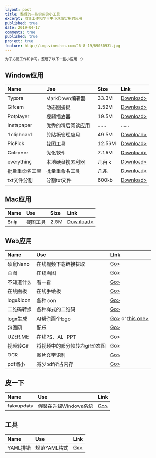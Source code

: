 ```yaml
---
layout: post
title: 整理的一些实用的小工具
excerpt: 收集工作和学习中小众而实用的应用
published: true
date: 2019-04-17
comments: true
published: true
project: true
feature: http://img.vinechen.com/16-8-19/69050931.jpg
---
```

```html
为了方便工作和学习，整理了以下一些小应用 :）
```

## **Window应用**

| Name       | Use         | Size   | Link                                     |
| :--------- | :---------- | :----- | :--------------------------------------- |
| Typora     | MarkDown编辑器 | 33.3M  | [Download>](http://img.vinechen.com/typora-setup.exe) |
| Gifcam     | 动态图捕捉       | 1.52M  | [Download>](http://img.vinechen.com/GifCam.exe) |
| Potplayer  | 视频播放器       | 19.5M  | [Download>](http://potplayer.daum.net/?lang=zh_CN) |
| Instapaper | 优秀的稍后阅读应用   | ……     | ……                                       |
| 1clipboard | 剪贴板管理应用     | 49.5M  | [Download>](http://1clipboard.io)        |
| PicPick    | 截图工具        | 12.56M | [Download>](http://ngwin.com/picpick/download_start) |
| Ccleaner   | 优化软件        | 7.15M  | [Download>](http://www.piriform.com/ccleaner) |
| everything   | 本地硬盘搜索利器        | 几百 k | [Download>](http://www.google.com) |
| 批量重命名工具  | 批量重命名工具| 几兆 | [Download>](http://img.vinechen.com/tool/piliangchongmingming.exe) |
| txt文件分割  | 分割txt文件| 600kb | [Download>](http://img.vinechen.com/software/tianshitxt.exe) |

## **Mac应用**

| Name | Use  | Size | Link                             |
| :--- | :--- | :--- | :------------------------------- |
| Snip | 截图工具 | 2.5M | [Download>](http://snip.qq.com/) |

## **Web应用**

| Name   | Use        | Link                         |
| :----- | :--------- | :--------------------------- |
| 硕鼠Nano | 在线视频下载链接提取 | [Go>](http://www.flvcd.com/) |
| 画图     | 在线画图       | [Go>](https://www.draw.io/)  |
| 不知道什么|看一看| [Go>](http://www.waitsun.com)  |
| 在线画板|在线手绘板  | [Go>](https://www.draw.io/)  |
| logo&icon| 各种icon | [Go>](http://iconfont.cn/)  |
| 二维码转换| 各种样式的二维码 | [Go>](http://www.liantu.com/)  |
| logo生成| AI帮你画个logo | [Go>](https://www.logosc.cn) or [this one>](https://logojoy.com) |
| 包图网| 配乐 | [Go>](https://ibaotu.com/peiyue/)  |
| UZER.ME| 在线PS、AI、PPT | [Go>](https://uzer.me/)  |
| 视频转Gif|将视频中的部分帧转为gif动态图|[Go>](http://app.xunjiepdf.com/video2gif/)  |
| OCR| 图片文字识别 | [Go>](https://www.iamwawa.cn/ocr.html)  |
| pdf缩小| 减少pdf所占内存 | [Go>](https://smallpdf.com/cn/compress-pdf)  |


## **皮一下**

| Name   | Use        | Link                         |
| :----- | :--------- | :--------------------------- |
| fakeupdate | 假装在升级Windows系统 | [Go>](http://fakeupdate.net) |

## **工具**

| Name   | Use        | Link                         |
| :----- | :--------- | :--------------------------- |
| YAML排错 | 规范YAML格式 | [Go>](http://www.yamllint.com/) |
